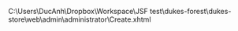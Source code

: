 C:\Users\DucAnh\Dropbox\Workspace\JSF test\dukes-forest\dukes-store\web\admin\administrator\Create.xhtml
